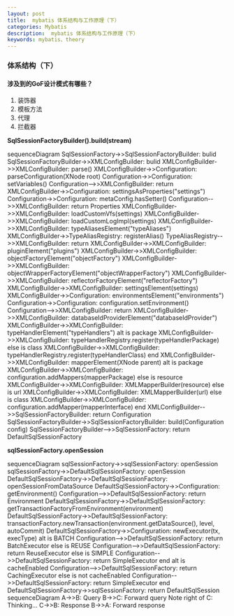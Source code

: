 ```yaml
---
layout: post
title:  mybatis 体系结构与工作原理（下）
categories: Mybatis
description:  mybatis 体系结构与工作原理（下）
keywords: mybatis、theory
---
```


### 体系结构（下）



#### 涉及到的GoF设计模式有哪些？

1. 装饰器
2. 模板方法
3. 代理
4. 拦截器



**SqlSessionFactoryBuilder().build(stream)**

<script src="/assets/js/mermaid.min.js"></script>
<div class="mermaid">
sequenceDiagram
  SqlSessionFactory->>SqlSessionFactoryBuilder: bulid
  SqlSessionFactoryBuilder->>XMLConfigBuilder: bulid
  XMLConfigBuilder->>XMLConfigBuilder: parse()
  XMLConfigBuilder->>Configuration: parseConfiguration(XNode root)
  Configuration->>Configuration: setVariables()
  Configuration-->>XMLConfigBuilder: return
  XMLConfigBuilder->>Configuration: settingsAsProperties("settings")
  Configuration->>Configuration: metaConfig.hasSetter()
  Configuration-->>XMLConfigBuilder: return Properties
  XMLConfigBuilder->>XMLConfigBuilder: loadCustomVfs(settings)
  XMLConfigBuilder->>XMLConfigBuilder: loadCustomLogImpl(settings)
  XMLConfigBuilder->>XMLConfigBuilder: typeAliasesElement("typeAliases")
  XMLConfigBuilder->>TypeAliasRegistry: registerAlias() 
  TypeAliasRegistry-->>XMLConfigBuilder: return
  XMLConfigBuilder->>XMLConfigBuilder: pluginElement("plugins")
  XMLConfigBuilder->>XMLConfigBuilder: objectFactoryElement("objectFactory")
  XMLConfigBuilder->>XMLConfigBuilder: objectWrapperFactoryElement("objectWrapperFactory")
  XMLConfigBuilder->>XMLConfigBuilder: reflectorFactoryElement("reflectorFactory")
  XMLConfigBuilder->>XMLConfigBuilder: settingsElement(settings)
  XMLConfigBuilder->>Configuration: environmentsElement("environments")
  Configuration->>Configuration: configuration.setEnvironment()
  Configuration-->>XMLConfigBuilder: return
     XMLConfigBuilder->>XMLConfigBuilder: databaseIdProviderElement("databaseIdProvider")
     XMLConfigBuilder->>XMLConfigBuilder: typeHandlerElement("typeHandlers")
     alt is package
     XMLConfigBuilder->>XMLConfigBuilder: typeHandlerRegistry.register(typeHandlerPackage)
     else is class
     XMLConfigBuilder->>XMLConfigBuilder: typeHandlerRegistry.register(typeHandlerClass)
     end
     XMLConfigBuilder->>XMLConfigBuilder: mapperElement(XNode parent)
     alt is package
     XMLConfigBuilder->>XMLConfigBuilder: configuration.addMappers(mapperPackage)
     else is resource
     XMLConfigBuilder->>XMLConfigBuilder: XMLMapperBuilder(resource) 
     else is url
     XMLConfigBuilder->>XMLConfigBuilder: XMLMapperBuilder(url) 
     else is class
     XMLConfigBuilder->>XMLConfigBuilder: configuration.addMapper(mapperInterface)
     end
     XMLConfigBuilder-->>SqlSessionFactoryBuilder: return Configuration
     SqlSessionFactoryBuilder->>SqlSessionFactoryBuilder: build(Configuration config)
     SqlSessionFactoryBuilder-->>SqlSessionFactory: return DefaultSqlSessionFactory
</div>

**sqlSessionFactory.openSession**

<div class="mermaid">
sequenceDiagram
    sqlSessionFactory->>sqlSessionFactory: openSession
    sqlSessionFactory->>DefaultSqlSessionFactory: openSession
    DefaultSqlSessionFactory->>DefaultSqlSessionFactory: openSessionFromDataSource
    DefaultSqlSessionFactory->>Configuration: getEnvironment()
    Configuration-->>DefaultSqlSessionFactory: return Environment
    DefaultSqlSessionFactory->>DefaultSqlSessionFactory: getTransactionFactoryFromEnvironment(environment)
    DefaultSqlSessionFactory->>DefaultSqlSessionFactory: transactionFactory.newTransaction(environment.getDataSource(), level, autoCommit)
    DefaultSqlSessionFactory->>Configuration: newExecutor(tx, execType)
    alt is BATCH
    Configuration-->>DefaultSqlSessionFactory: return BatchExecutor
    else is REUSE
    Configuration-->>DefaultSqlSessionFactory: return ReuseExecutor
    else is SIMPLE
    Configuration-->>DefaultSqlSessionFactory: return SimpleExecutor
    end
    alt is cacheEnabled
    Configuration-->>DefaultSqlSessionFactory: return CachingExecutor
    else is not cacheEnabled
    Configuration-->>DefaultSqlSessionFactory: return SimpleExecutor
    end
    DefaultSqlSessionFactory->>sqlSessionFactory: return DefaultSqlSession
</div>

<div class="mermaid">
sequenceDiagram
    A->>B: Query
    B->>C: Forward query
    Note right of C: Thinking...
    C->>B: Response
    B->>A: Forward response
</div>